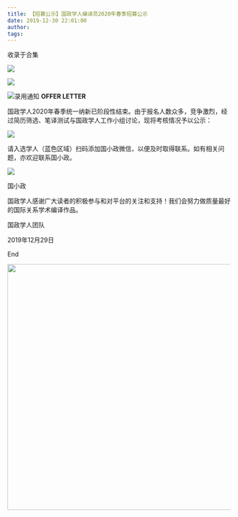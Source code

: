 ```yaml
---
title: 【招募公示】国政学人编译员2020年春季招募公示
date: 2019-12-30 22:01:00
author: 
tags: 
---
```



收录于合集

  

![](/images/2899/2.gif)

![](/images/2899/3.png)

![](/images/2899/4.gif)录用通知 **OFFER LETTER**

国政学人2020年春季统一纳新已阶段性结束。由于报名人数众多，竞争激烈，经过简历筛选、笔译测试与国政学人工作小组讨论，现将考核情况予以公示：

  

![](/images/2899/5.png)

  

请入选学人（蓝色区域）扫码添加国小政微信，以便及时取得联系。如有相关问题，亦欢迎联系国小政。

  

![](/images/2899/6.png)

国小政

  

国政学人感谢广大读者的积极参与和对平台的关注和支持！我们会努力做质量最好的国际关系学术编译作品。

  

国政学人团队

2019年12月29日

  

  

  

End

  

  

<img src='/images/2899/7.gif' width='554.3' />

  

  

